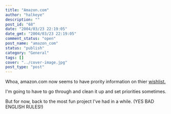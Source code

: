 ```yaml
---
title: "Amazon.com"
author: "halkeye"
description: ""
post_id: "68"
date: "2004/03/23 22:19:05"
date_gmt: "2004/03/23 22:19:05"
comment_status: "open"
post_name: "amazon_com"
status: "publish"
category: "General"
tags: []
cover: "../cover-image.jpg"
post_type: "post"
---
```


Whoa, amazon.com now seems to have prority information on thier [wishlist.](https://www.amazon.com/exec/obidos/wishlist/1B5Y9DCHJ489H/107-8946767-3520531)  

I'm going to have to go through and clean it up and set priorities sometimes.

  

But for now, back to the most fun project I've had in a while. (YES BAD ENGLISH RULES!)